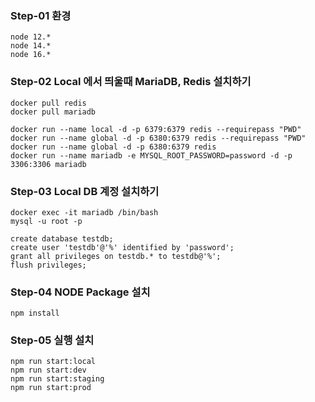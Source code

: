 ### Step-01 환경

```
node 12.*
node 14.*
node 16.*
```

### Step-02 Local 에서 띄울때 MariaDB, Redis 설치하기

```
docker pull redis
docker pull mariadb

docker run --name local -d -p 6379:6379 redis --requirepass "PWD"
docker run --name global -d -p 6380:6379 redis --requirepass "PWD"
docker run --name global -d -p 6380:6379 redis
docker run --name mariadb -e MYSQL_ROOT_PASSWORD=password -d -p 3306:3306 mariadb
```

### Step-03 Local DB 계정 설치하기

```
docker exec -it mariadb /bin/bash
mysql -u root -p

create database testdb;
create user 'testdb'@'%' identified by 'password';
grant all privileges on testdb.* to testdb@'%';
flush privileges;
```

### Step-04 NODE Package 설치

```
npm install
```

### Step-05 실행 설치

```
npm run start:local
npm run start:dev
npm run start:staging
npm run start:prod
```
